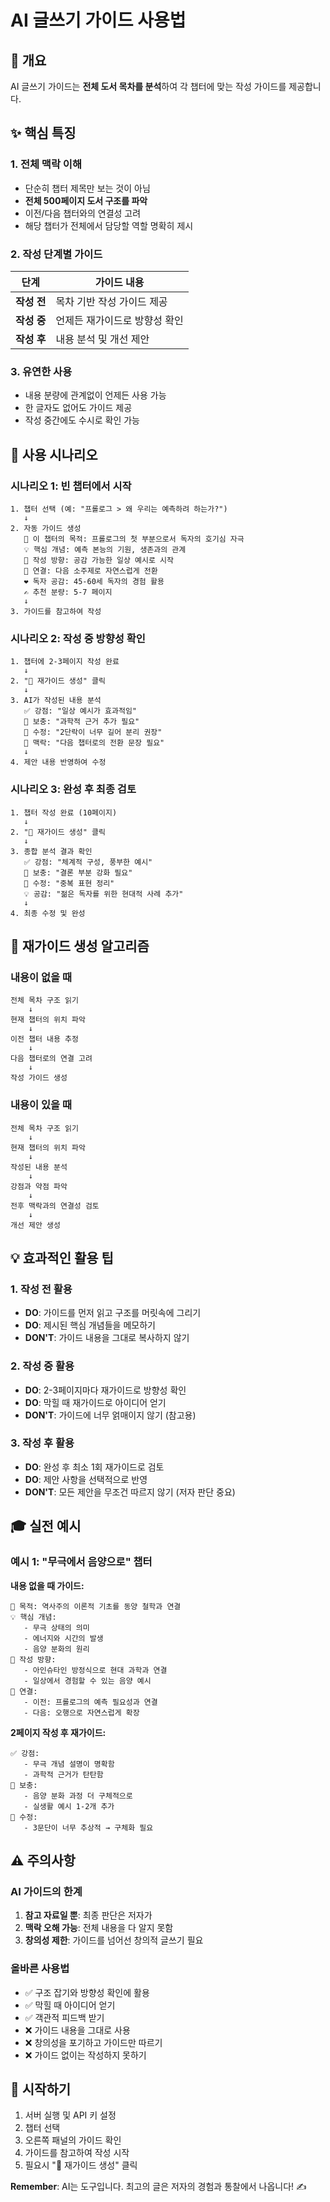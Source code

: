 # AI 글쓰기 가이드 사용법

## 🎯 개요

AI 글쓰기 가이드는 **전체 도서 목차를 분석**하여 각 챕터에 맞는 작성 가이드를 제공합니다.

## ✨ 핵심 특징

### 1. 전체 맥락 이해
- 단순히 챕터 제목만 보는 것이 아님
- **전체 500페이지 도서 구조를 파악**
- 이전/다음 챕터와의 연결성 고려
- 해당 챕터가 전체에서 담당할 역할 명확히 제시

### 2. 작성 단계별 가이드
| 단계 | 가이드 내용 |
|------|------------|
| **작성 전** | 목차 기반 작성 가이드 제공 |
| **작성 중** | 언제든 재가이드로 방향성 확인 |
| **작성 후** | 내용 분석 및 개선 제안 |

### 3. 유연한 사용
- 내용 분량에 관계없이 언제든 사용 가능
- 한 글자도 없어도 가이드 제공
- 작성 중간에도 수시로 확인 가능

## 📝 사용 시나리오

### 시나리오 1: 빈 챕터에서 시작

```
1. 챕터 선택 (예: "프롤로그 > 왜 우리는 예측하려 하는가?")
   ↓
2. 자동 가이드 생성
   📌 이 챕터의 목적: 프롤로그의 첫 부분으로서 독자의 호기심 자극
   💡 핵심 개념: 예측 본능의 기원, 생존과의 관계
   📝 작성 방향: 공감 가능한 일상 예시로 시작
   🔗 연결: 다음 소주제로 자연스럽게 전환
   ❤️ 독자 공감: 45-60세 독자의 경험 활용
   ✍️ 추천 분량: 5-7 페이지
   ↓
3. 가이드를 참고하여 작성
```

### 시나리오 2: 작성 중 방향성 확인

```
1. 챕터에 2-3페이지 작성 완료
   ↓
2. "🔄 재가이드 생성" 클릭
   ↓
3. AI가 작성된 내용 분석
   ✅ 강점: "일상 예시가 효과적임"
   📝 보충: "과학적 근거 추가 필요"
   🔧 수정: "2단락이 너무 길어 분리 권장"
   🔗 맥락: "다음 챕터로의 전환 문장 필요"
   ↓
4. 제안 내용 반영하여 수정
```

### 시나리오 3: 완성 후 최종 검토

```
1. 챕터 작성 완료 (10페이지)
   ↓
2. "🔄 재가이드 생성" 클릭
   ↓
3. 종합 분석 결과 확인
   ✅ 강점: "체계적 구성, 풍부한 예시"
   📝 보충: "결론 부분 강화 필요"
   🔧 수정: "중복 표현 정리"
   💡 공감: "젊은 독자를 위한 현대적 사례 추가"
   ↓
4. 최종 수정 및 완성
```

## 🔄 재가이드 생성 알고리즘

### 내용이 없을 때
```
전체 목차 구조 읽기
    ↓
현재 챕터의 위치 파악
    ↓
이전 챕터 내용 추정
    ↓
다음 챕터로의 연결 고려
    ↓
작성 가이드 생성
```

### 내용이 있을 때
```
전체 목차 구조 읽기
    ↓
현재 챕터의 위치 파악
    ↓
작성된 내용 분석
    ↓
강점과 약점 파악
    ↓
전후 맥락과의 연결성 검토
    ↓
개선 제안 생성
```

## 💡 효과적인 활용 팁

### 1. 작성 전 활용
- **DO**: 가이드를 먼저 읽고 구조를 머릿속에 그리기
- **DO**: 제시된 핵심 개념들을 메모하기
- **DON'T**: 가이드 내용을 그대로 복사하지 않기

### 2. 작성 중 활용
- **DO**: 2-3페이지마다 재가이드로 방향성 확인
- **DO**: 막힐 때 재가이드로 아이디어 얻기
- **DON'T**: 가이드에 너무 얽매이지 않기 (참고용)

### 3. 작성 후 활용
- **DO**: 완성 후 최소 1회 재가이드로 검토
- **DO**: 제안 사항을 선택적으로 반영
- **DON'T**: 모든 제안을 무조건 따르지 않기 (저자 판단 중요)

## 🎓 실전 예시

### 예시 1: "무극에서 음양으로" 챕터

**내용 없을 때 가이드:**
```
📌 목적: 역사주의 이론적 기초를 동양 철학과 연결
💡 핵심 개념: 
   - 무극 상태의 의미
   - 에너지와 시간의 발생
   - 음양 분화의 원리
📝 작성 방향:
   - 아인슈타인 방정식으로 현대 과학과 연결
   - 일상에서 경험할 수 있는 음양 예시
🔗 연결:
   - 이전: 프롤로그의 예측 필요성과 연결
   - 다음: 오행으로 자연스럽게 확장
```

**2페이지 작성 후 재가이드:**
```
✅ 강점:
   - 무극 개념 설명이 명확함
   - 과학적 근거가 탄탄함
📝 보충:
   - 음양 분화 과정 더 구체적으로
   - 실생활 예시 1-2개 추가
🔧 수정:
   - 3문단이 너무 추상적 → 구체화 필요
```

## ⚠️ 주의사항

### AI 가이드의 한계
1. **참고 자료일 뿐**: 최종 판단은 저자가
2. **맥락 오해 가능**: 전체 내용을 다 알지 못함
3. **창의성 제한**: 가이드를 넘어선 창의적 글쓰기 필요

### 올바른 사용법
- ✅ 구조 잡기와 방향성 확인에 활용
- ✅ 막힐 때 아이디어 얻기
- ✅ 객관적 피드백 받기
- ❌ 가이드 내용을 그대로 사용
- ❌ 창의성을 포기하고 가이드만 따르기
- ❌ 가이드 없이는 작성하지 못하기

## 🚀 시작하기

1. 서버 실행 및 API 키 설정
2. 챕터 선택
3. 오른쪽 패널의 가이드 확인
4. 가이드를 참고하여 작성 시작
5. 필요시 "🔄 재가이드 생성" 클릭

**Remember**: AI는 도구입니다. 최고의 글은 저자의 경험과 통찰에서 나옵니다! ✍️
